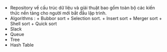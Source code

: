 - Repository về cấu trúc dữ liệu và giải thuật bao gồm toàn bộ các kiến thức nền tảng cho người mới bắt đầu lập trình.
- Algorithms :  + Bubbor sort
                + Selection sort.
                + Insert sort
                + Merger sort
                + Shell sort
                + Quick sort
- Slack 
- Queue
- Tree
- Hash Table